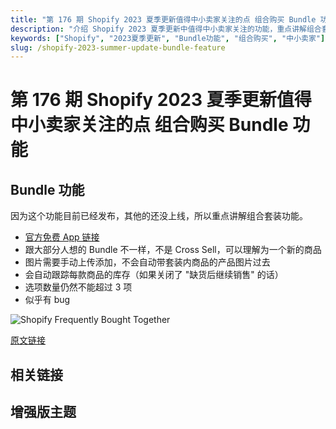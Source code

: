 ```yaml
---
title: "第 176 期 Shopify 2023 夏季更新值得中小卖家关注的点 组合购买 Bundle 功能"
description: "介绍 Shopify 2023 夏季更新中值得中小卖家关注的功能，重点讲解组合套装商品销售 Bundle 功能"
keywords: ["Shopify", "2023夏季更新", "Bundle功能", "组合购买", "中小卖家"]
slug: /shopify-2023-summer-update-bundle-feature
---
```


# 第 176 期 Shopify 2023 夏季更新值得中小卖家关注的点 组合购买 Bundle 功能


## Bundle 功能

因为这个功能目前已经发布，其他的还没上线，所以重点讲解组合套装功能。

-   [官方免费 App 链接](https://apps.shopify.com/shopify-bundles)
-   跟大部分人想的 Bundle 不一样，不是 Cross Sell，可以理解为一个新的商品
-   图片需要手动上传添加，不会自动带套装内商品的产品图片过去
-   会自动跟踪每款商品的库存（如果关闭了 "缺货后继续销售" 的话）
-   选项数量仍然不能超过 3 项
-   似乎有 bug

![Shopify Frequently Bought Together](https://shopify2006.com/content/images/2023/08/Shopify-Frequently-Bought-Together.webp)

[原文链接](https://www.shopify.com/editions/summer2023)

## 相关链接

## 增强版主题